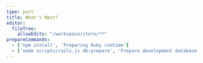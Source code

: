 ```yaml
---
type: part
title: What's Next?
editor:
  fileTree:
    allowEdits: "/workspace/store/**"
prepareCommands:
  - ['npm install', 'Preparing Ruby runtime']
  - ['node scripts/rails.js db:prepare', 'Prepare development database']
---
```

